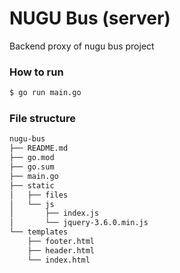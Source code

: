 # NUGU Bus (server)
Backend proxy of nugu bus project


### How to run
```bash
$ go run main.go
```

### File structure
```bash
nugu-bus
├── README.md
├── go.mod
├── go.sum
├── main.go
├── static
│   ├── files
│   └── js
│       ├── index.js
│       └── jquery-3.6.0.min.js
└── templates
    ├── footer.html
    ├── header.html
    └── index.html
```
